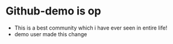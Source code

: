 # Github-demo is op 

- This is a best community which i have ever seen in entire life!
- demo user made this change 



